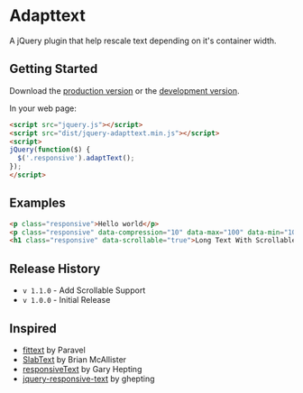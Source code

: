 # Adapttext

A jQuery plugin that help rescale text depending on it's container width.

## Getting Started
Download the [production version][min] or the [development version][max].

[min]: https://raw.github.com/amazingSurge/jquery-adaptText/master/dist/jquery-adapttext.min.js
[max]: https://raw.github.com/amazingSurge/jquery-adaptText/master/dist/jquery-adapttext.js

In your web page:

```html
<script src="jquery.js"></script>
<script src="dist/jquery-adapttext.min.js"></script>
<script>
jQuery(function($) {
  $('.responsive').adaptText();
});
</script>
```

## Examples

```html
<p class="responsive">Hello world</p>
<p class="responsive" data-compression="10" data-max="100" data-min="10">Hello world</p>
<h1 class="responsive" data-scrollable="true">Long Text With Scrollable Support</h1>
```

## Release History
* `v 1.1.0` - Add Scrollable Support
* `v 1.0.0` - Initial Release

## Inspired

- [fittext](http://fittextjs.com) by Paravel
- [SlabText](http://www.frequency-decoder.com/demo/slabText/) by Brian McAllister
- [responsiveText](http://groundwork.sidereel.com/?url=responsiveText-js) by Gary Hepting
- [jquery-responsive-text](http://github.com/ghepting/jquery-responsive-text) by ghepting